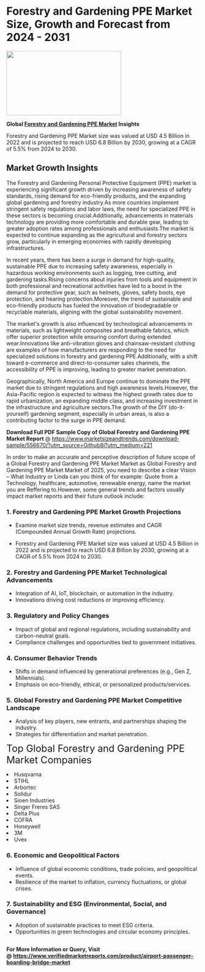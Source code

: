 <H1>Forestry and Gardening PPE Market Size, Growth and Forecast from 2024 - 2031</H1><img class="aligncenter size-medium wp-image-584254" src="https://thirdeyenews.in/wp-content/uploads/2024/09/Global-Market-Research-300x168.jpeg" alt="" width="300" height="168" /><p><strong>Global&nbsp;<a href="https://www.marketsizeandtrends.com/download-sample/556670/?utm_source=Github8j?utm_medium=221">Forestry and Gardening PPE Market</a> Insights</strong></p><p>Forestry and Gardening PPE Market size was valued at USD 4.5 Billion in 2022 and is projected to reach USD 6.8 Billion by 2030, growing at a CAGR of 5.5% from 2024 to 2030.</p><p><h2>Market Growth Insights</h2> <p>The Forestry and Gardening Personal Protective Equipment (PPE) market is experiencing significant growth driven by increasing awareness of safety standards, rising demand for eco-friendly products, and the expanding global gardening and forestry industry.As more countries implement stringent safety regulations and labor laws, the need for specialized PPE in these sectors is becoming crucial.Additionally, advancements in materials technology are providing more comfortable and durable gear, leading to greater adoption rates among professionals and enthusiasts.The market is expected to continue expanding as the agricultural and forestry sectors grow, particularly in emerging economies with rapidly developing infrastructures.</p> <p>In recent years, there has been a surge in demand for high-quality, sustainable PPE due to increasing safety awareness, especially in hazardous working environments such as logging, tree cutting, and gardening tasks.Rising concerns about injuries from tools and equipment in both professional and recreational activities have led to a boost in the demand for protective gear, such as helmets, gloves, safety boots, eye protection, and hearing protection.Moreover, the trend of sustainable and eco-friendly products has fueled the innovation of biodegradable or recyclable materials, aligning with the global sustainability movement.</p> <p>The market's growth is also influenced by technological advancements in materials, such as lightweight composites and breathable fabrics, which offer superior protection while ensuring comfort during extended wear.Innovations like anti-vibration gloves and chainsaw-resistant clothing are examples of how manufacturers are responding to the need for specialized solutions in forestry and gardening PPE.Additionally, with a shift toward e-commerce and direct-to-consumer sales channels, the accessibility of PPE is improving, leading to greater market penetration.</p> <p>Geographically, North America and Europe continue to dominate the PPE market due to stringent regulations and high awareness levels.However, the Asia-Pacific region is expected to witness the highest growth rates due to rapid urbanization, an expanding middle class, and increasing investment in the infrastructure and agriculture sectors.The growth of the DIY (do-it-yourself) gardening segment, especially in urban areas, is also a contributing factor to the surge in PPE demand.</p> <p><span class=""><strong>Download Full PDF Sample Copy of Global Forestry and Gardening PPE Market Report</strong> @ <a href="https://www.marketsizeandtrends.com/download-sample/556670/?utm_source=Github8j?utm_medium=221" target="_blank">https://www.marketsizeandtrends.com/download-sample/556670/?utm_source=Github8j?utm_medium=221</a></span></p><p>In order to make an accurate and perceptive description of future scope of a Global&nbsp;Forestry and Gardening PPE Market Market as Global&nbsp;Forestry and Gardening PPE Market Market of 2025, you need to describe a clear Vision &ndash; What Industry or Linda can you think of for example: Quote from a Technology, healthcare, automotive, renewable energy, name the market you are Reffering to.However, some general trends and factors usually impact market reports and their future outlook include:</p><h3>1.&nbsp;<strong>Forestry and Gardening PPE Market Growth Projections</strong></h3><ul><li>Examine market size trends, revenue estimates and CAGR (Compounded Annual Growth Rate) projections.</li><li><p>Forestry and Gardening PPE Market size was valued at USD 4.5 Billion in 2022 and is projected to reach USD 6.8 Billion by 2030, growing at a CAGR of 5.5% from 2024 to 2030.</p></li></ul><h3>2.&nbsp;<strong>Forestry and Gardening PPE Market Technological Advancements</strong></h3><ul><li>Integration of AI, IoT, blockchain, or automation in the industry.</li><li>Innovations driving cost reductions or improving efficiency.</li></ul><h3>3.&nbsp;<strong>Regulatory and Policy Changes</strong></h3><ul><li>Impact of global and regional regulations, including sustainability and carbon-neutral goals.</li><li>Compliance challenges and opportunities tied to government initiatives.</li></ul><h3>4.&nbsp;<strong>Consumer Behavior Trends</strong></h3><ul><li>Shifts in demand influenced by generational preferences (e.g., Gen Z, Millennials).</li><li>Emphasis on eco-friendly, ethical, or personalized products/services.</li></ul><h3>5.&nbsp;<strong>Global Forestry and Gardening PPE Market Competitive Landscape</strong></h3><ul><li>Analysis of key players, new entrants, and partnerships shaping the industry.</li><li>Strategies for differentiation and market penetration.</li></ul><p data-pm-slice="1 1 []"><span style="color: inherit; font-family: inherit; font-size: 25px;">Top Global Forestry and Gardening PPE Market Companies</span></p><div class="" data-test-id=""><p><li>Husqvarna</li><li> STIHL</li><li> Arbortec</li><li> Solidur</li><li> Sioen Industries</li><li> Singer Freres SAS</li><li> Delta Plus</li><li> COFRA</li><li> Honeywell</li><li> 3M</li><li> Uvex</li></p></div><h3>6.&nbsp;<strong>Economic and Geopolitical Factors</strong></h3><ul><li>Influence of global economic conditions, trade policies, and geopolitical events.</li><li>Resilience of the market to inflation, currency fluctuations, or global crises.</li></ul><h3>7.&nbsp;<strong>Sustainability and ESG (Environmental, Social, and Governance)</strong></h3><ul><li>Adoption of sustainable practices to meet ESG criteria.</li><li>Opportunities in green technologies and circular economy principles.</li></ul><h2><strong style="font-size: 14px;">For More Information or Query, Visit @&nbsp;</strong><a style="background-color: #ffffff; font-size: 14px;" href="https://www.marketsizeandtrends.com/report/forestry-and-gardening-ppe-market/" target="_blank">https://www.verifiedmarketreports.com/product/airport-passenger-boarding-bridge-market</a></h2>